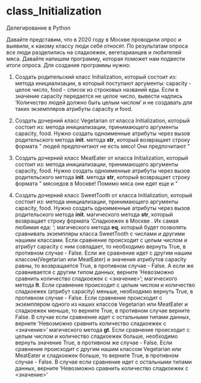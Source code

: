 # class_Initialization
Делегирование в Python

Давайте представим, что в 2020 году в Москве проводили опрос и выявили, к какому классу люди себя относят. По результатам опроса все люди разделились на сладкоежек, вегетарианцев и любителей мяса. Давайте напишем программу, которая поможет нам подвести итоги опроса. Для создания программы нужно:

1. Создать родительский класс Initialization, который состоит из:
 метода инициализации, в который поступают аргументы: capacity - целое число, food - список из строковых названий еды. Если в значение capacity  передается не целое число, вывести надпись ‘Количество людей должно быть целым числом’ и не создавать для таких экземпляров атрибуты capacity и food.

2. Создать дочерний класс Vegetarian от класса Initialization, который состоит из: 
метода инициализации, принимающего аргументы capacity, food. Нужно создать одноименные атрибуты через вызов родительского метода __init__.
метода __str__, который возвращает строку формата "<capacity> людей предпочитают не есть мясо! Они предпочитают <food>"

3. Создать дочерний класс MeatEater от класса Initialization, который состоит из: 
метода инициализации, принимающего аргументы capacity, food. Нужно создать одноименные атрибуты через вызов родительского метода __init__.
метода __str__, который возвращает строку формата "<capacity> мясоедов в Москве! Помимо мяса они едят еще и <food>"

4. Создать дочерний класс SweetTooth от класса Initialization, который состоит из: 
метода инициализации, принимающего аргументы capacity, food. Нужно создать одноименные атрибуты через вызов родительского метода __init__.
магического метода __str__, который возвращает строку формата ‘Сладкоежек в Москве <capacity>. Их самая любимая еда: <food>’; 
магического  метода __eq__, который будет позволять сравнивать экземпляры класса SweetTooth  с числами и другими нашими классами. Если сравнение происходит с целым числом и атрибут capacity с ним совпадает, то необходимо вернуть True, в противном случае - False. Если же сравнение идет с другим нашим классом(Vegetarian или MeatEater) и значения атрибутов capacity равны, то возвращается True, в противном случае - False. А если же сравнивается с другим типом данных, верните ‘Невозможно сравнить количество сладкоежек с <значение>’;
магического  метода __lt__. Если сравнение происходит с целым числом и количество сладкоежек (атрибут capacity) меньше, необходимо вернуть True, в противном случае - False. Если сравнение происходит с экземпляром одного из наших классов Vegetarian или MeatEater и сладкоежек меньше, то верните True, в противном случае верните False. В случае если сравнение идет с остальными типами данных, верните ‘Невозможно сравнить количество сладкоежек с <значение>’
магического  метода __gt__. Если сравнение происходит с целым числом и количество сладкоежек больше, необходимо вернуть значение True, в противном же случае - False. Если сравнение происходит с другим нашим классом Vegetarian или MeatEater и сладкоежек больше, то верните True, в противном случае - False. В случае если сравнение идет с остальными типами данных, верните ‘Невозможно сравнить количество сладкоежек с <значение>’
